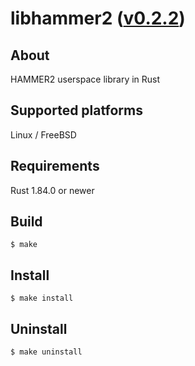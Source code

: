 libhammer2 ([v0.2.2](https://github.com/kusumi/libhammer2/releases/tag/v0.2.2))
========

## About

HAMMER2 userspace library in Rust

## Supported platforms

Linux / FreeBSD

## Requirements

Rust 1.84.0 or newer

## Build

    $ make

## Install

    $ make install

## Uninstall

    $ make uninstall
